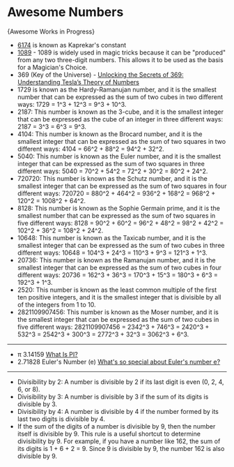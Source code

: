 # Awesome Numbers

{Awesome Works in Progress}

* [6174](https://en.wikipedia.org/wiki/6174_(number)) is known as Kaprekar's constant 
* [1089](https://en.wikipedia.org/wiki/1089_(number)) - 1089 is widely used in magic tricks because it can be "produced" from any two three-digit numbers. This allows it to be used as the basis for a Magician's Choice.
* 369 (Key of the Universe) - [Unlocking the Secrets of 369: Understanding Tesla’s Theory of Numbers](https://brandtamela.medium.com/unlocking-the-secrets-of-369-understanding-teslas-theory-of-numbers-6f051e482b2f)
* 1729 is known as the Hardy-Ramanujan number, and it is the smallest number that can be expressed as the sum of two cubes in two different ways: 1729 = 1^3 + 12^3 = 9^3 + 10^3.
* 2187: This number is known as the 3-cube, and it is the smallest integer that can be expressed as the cube of an integer in three different ways: 2187 = 3^3 = 6^3 = 9^3.
* 4104: This number is known as the Brocard number, and it is the smallest integer that can be expressed as the sum of two squares in two different ways: 4104 = 66^2 + 88^2 = 94^2 + 32^2.
* 5040: This number is known as the Euler number, and it is the smallest integer that can be expressed as the sum of two squares in three different ways: 5040 = 70^2 + 54^2 = 72^2 + 30^2 = 80^2 + 24^2.
* 720720: This number is known as the Schutz number, and it is the smallest integer that can be expressed as the sum of two squares in four different ways: 720720 = 880^2 + 464^2 = 936^2 + 168^2 = 968^2 + 120^2 = 1008^2 + 64^2.
* 8128: This number is known as the Sophie Germain prime, and it is the smallest number that can be expressed as the sum of two squares in five different ways: 8128 = 90^2 + 60^2 = 96^2 + 48^2 = 98^2 + 42^2 = 102^2 + 36^2 = 108^2 + 24^2.
* 10648: This number is known as the Taxicab number, and it is the smallest integer that can be expressed as the sum of two cubes in three different ways: 10648 = 104^3 + 24^3 = 110^3 + 9^3 = 121^3 + 1^3.
* 20736: This number is known as the Ramanujan number, and it is the smallest integer that can be expressed as the sum of two cubes in four different ways: 20736 = 162^3 + 36^3 = 170^3 + 15^3 = 180^3 + 6^3 = 192^3 + 1^3.
* 2520: This number is known as the least common multiple of the first ten positive integers, and it is the smallest integer that is divisible by all of the integers from 1 to 10.
* 2821109907456: This number is known as the Moser number, and it is the smallest integer that can be expressed as the sum of two cubes in five different ways: 2821109907456 = 2342^3 + 746^3 = 2420^3 + 532^3 = 2542^3 + 300^3 = 2772^3 + 32^3 = 3062^3 + 6^3.
-----

* π 3.14159 [What Is PI?](https://www.youtube.com/watch?v=cC0fZ_lkFpQ)
* 2.71828 Euler's Number (e) [What's so special about Euler's number e?](https://www.youtube.com/watch?v=m2MIpDrF7Es)

-----
* Divisibility by 2: A number is divisible by 2 if its last digit is even (0, 2, 4, 6, or 8).
* Divisibility by 3: A number is divisible by 3 if the sum of its digits is divisible by 3.
* Divisibility by 4: A number is divisible by 4 if the number formed by its last two digits is divisible by 4.
* If the sum of the digits of a number is divisible by 9, then the number itself is divisible by 9. This rule is a useful shortcut to determine divisibility by 9. For example, if you have a number like 162, the sum of its digits is 1 + 6 + 2 = 9. Since 9 is divisible by 9, the number 162 is also divisible by 9. 
